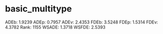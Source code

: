 # basic_multitype

ADEb: 1.9239
ADEp: 0.7957
ADEv: 2.4353
FDEb: 3.5248
FDEp: 1.5314
FDEv: 4.3782
Rank: 1155
WSADE: 1.3718
WSFDE: 2.5393